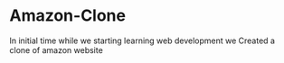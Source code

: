 # Amazon-Clone
In initial time while we starting learning web development we Created a clone of amazon website
